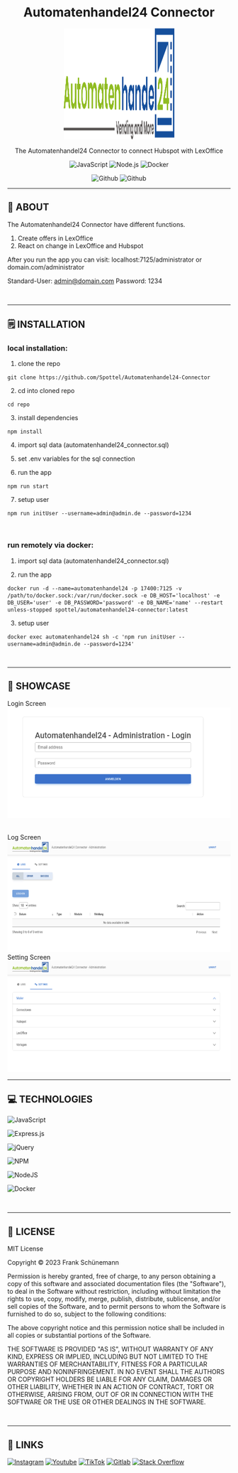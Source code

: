 <div align='center'>
    <h1><b>Automatenhandel24 Connector</b></h1>
    <img src='https://raw.githubusercontent.com/Spottel/Automatenhandel24-Connector/master/public/administrator/logo.png' width='250' height='250' />
    <p>The Automatenhandel24 Connector to connect Hubspot with LexOffice</p>


![JavaScript](https://badgen.net/badge/JavaScript/ES6/yellow?)
![Node.js](https://badgen.net/badge/Node.js/v18.15.0/green?)
![Docker](https://badgen.net/badge/Docker/23.0.3/cyan?)

![Github](https://badgen.net/github/release/Spottel/Automatenhandel24-Connector)
![Github](https://badgen.net/github/last-commit/Spottel/Automatenhandel24-Connector)


</div>

---

## 💾 **ABOUT**

The Automatenhandel24 Connector have different functions.

1. Create offers in LexOffice
2. React on change in LexOffice and Hubspot

After you run the app you can visit:
localhost:7125/administrator or domain.com/administrator

Standard-User: admin@domain.com
Password: 1234




<br />

---

## 🗒️ **INSTALLATION**

### local installation:

1. clone the repo

```
git clone https://github.com/Spottel/Automatenhandel24-Connector
```

2. cd into cloned repo

```
cd repo
```

3. install dependencies

```
npm install
```

4. import sql data (automatenhandel24_connector.sql)

5. set .env variables for the sql connection

6. run the app

```
npm run start
```

7. setup user

```
npm run initUser --username=admin@admin.de --password=1234
```

<br />

### run remotely via docker:

1. import sql data (automatenhandel24_connector.sql)

2. run the app

```
docker run -d --name=automatenhandel24 -p 17400:7125 -v /path/to/docker.sock:/var/run/docker.sock -e DB_HOST='localhost' -e DB_USER='user' -e DB_PASSWORD='password' -e DB_NAME='name' --restart unless-stopped spottel/automatenhandel24-connector:latest
```

3. setup user

```
docker exec automatenhandel24 sh -c 'npm run initUser --username=admin@admin.de --password=1234'
```

<br />

---

## 🔎 **SHOWCASE**

Login Screen
<br/>
<img src='https://raw.githubusercontent.com/Spottel/Automatenhandel24-Connector/master/public/readme/readme1.png' height='250' />

<br />
Log Screen
<br/>
<img src='https://raw.githubusercontent.com/Spottel/Automatenhandel24-Connector/master/public/readme/readme2.png' height='250' />

<br />
Setting Screen
<br/>
<img src='https://raw.githubusercontent.com/Spottel/Automatenhandel24-Connector/master/public/readme/readme3.png' height='250' />

<br />

---

## 💻 **TECHNOLOGIES**

![JavaScript](https://img.shields.io/badge/javascript-%23323330.svg?style=for-the-badge&logo=javascript&logoColor=%23F7DF1E)

![Express.js](https://img.shields.io/badge/express.js-%23404d59.svg?style=for-the-badge&logo=express&logoColor=%2361DAFB)

![jQuery](https://img.shields.io/badge/jquery-%230769AD.svg?style=for-the-badge&logo=jquery&logoColor=white)

![NPM](https://img.shields.io/badge/NPM-%23000000.svg?style=for-the-badge&logo=npm&logoColor=white)

![NodeJS](https://img.shields.io/badge/node.js-6DA55F?style=for-the-badge&logo=node.js&logoColor=white)

![Docker](https://img.shields.io/badge/docker-%230db7ed.svg?style=for-the-badge&logo=docker&logoColor=white)


<br />

---

## 📎 **LICENSE**

MIT License

Copyright © 2023 Frank Schünemann

Permission is hereby granted, free of charge, to any person obtaining a copy of this software and associated documentation files (the "Software"), to deal in the Software without restriction, including without limitation the rights to use, copy, modify, merge, publish, distribute, sublicense, and/or sell copies of the Software, and to permit persons to whom the Software is furnished to do so, subject to the following conditions:

The above copyright notice and this permission notice shall be included in all copies or substantial portions of the Software.

THE SOFTWARE IS PROVIDED "AS IS", WITHOUT WARRANTY OF ANY KIND, EXPRESS OR IMPLIED, INCLUDING BUT NOT LIMITED TO THE WARRANTIES OF MERCHANTABILITY, FITNESS FOR A PARTICULAR PURPOSE AND NONINFRINGEMENT. IN NO EVENT SHALL THE AUTHORS OR COPYRIGHT HOLDERS BE LIABLE FOR ANY CLAIM, DAMAGES OR OTHER LIABILITY, WHETHER IN AN ACTION OF CONTRACT, TORT OR OTHERWISE, ARISING FROM, OUT OF OR IN CONNECTION WITH THE SOFTWARE OR THE USE OR OTHER DEALINGS IN THE SOFTWARE.

<br />

---

## 📌 **LINKS**

[<img alt="Instagram" src="https://img.shields.io/badge/frank_schuenemann_-%23E4405F.svg?style=for-the-badge&logo=Instagram&logoColor=white" />](https://www.instagram.com/frank_schuenemann_/)
[<img alt="Youtube" src="https://img.shields.io/badge/@FrankSchuenemann-%23FF0000.svg?style=for-the-badge&logo=YouTube&logoColor=white" />](https://www.youtube.com/@FrankSchuenemann)
[<img alt="TikTok" src="https://img.shields.io/badge/@frankschuenemann-%23000000.svg?style=for-the-badge&logo=TikTok&logoColor=white" />](https://www.tiktok.com/@frankschuenemann)
[<img alt="Gitlab" src="https://img.shields.io/badge/frankschuenemann)-%23181717.svg?style=for-the-badge&logo=gitlab&logoColor=white" />](https://gitlab.com/frankschuenemann)
[<img alt="Stack Overflow" src="https://img.shields.io/badge/frank-sch%c3%bcnemann-FE7A16?style=for-the-badge&logo=stack-overflow&logoColor=white" />](https://stackoverflow.com/users/18687186/frank-sch%c3%bcnemann)
